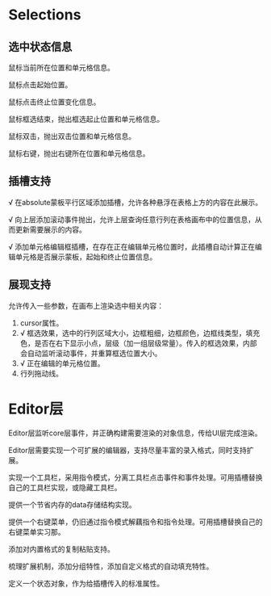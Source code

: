 # Selections

## 选中状态信息

鼠标当前所在位置和单元格信息。

鼠标点击起始位置。

鼠标点击终止位置变化信息。

鼠标框选结束，抛出框选起止位置和单元格信息。

鼠标双击，抛出双击位置和单元格信息。

鼠标右键，抛出右键所在位置和单元格信息。

## 插槽支持

√ 在absolute蒙板平行区域添加插槽，允许各种悬浮在表格上方的内容在此展示。

√ 向上层添加滚动事件抛出，允许上层查询任意行列在表格画布中的位置信息，从而更新需要展示的内容。

√ 添加单元格编辑框插槽，在存在正在编辑单元格位置时，此插槽自动计算正在编辑单元格是否展示蒙板，起始和终止位置信息。

## 展现支持

允许传入一些参数，在画布上渲染选中相关内容：

1. cursor属性。
2. √ 框选效果，选中的行列区域大小，边框粗细，边框颜色，边框线类型，填充色，是否在右下显示小点，层级（加一组层级常量）。传入的框选效果，内部会自动监听滚动事件，并重算框选位置大小。
3. √ 正在编辑的单元格位置。
4. 行列拖动线。

# Editor层

Editor层监听core层事件，并正确构建需要渲染的对象信息，传给UI层完成渲染。

Editor层需要实现一个可扩展的编辑器，支持尽量丰富的录入格式，同时支持扩展。

实现一个工具栏，采用指令模式，分离工具栏点击事件和事件处理。可用插槽替换自己的工具栏实现，或隐藏工具栏。

提供一个节省内存的data存储结构实现。

提供一个右键菜单，仍旧通过指令模式解藕指令和指令处理。可用插槽替换自己的右键菜单实习那。

添加对内置格式的复制粘贴支持。

梳理扩展机制，添加分组特性，添加自定义格式的自动填充特性。

定义一个状态对象，作为给插槽传入的标准属性。